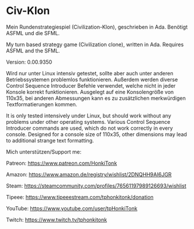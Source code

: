 # Civ-Klon
Mein Rundenstrategiespiel (Civilization-Klon), geschrieben in Ada.
Benötigt ASFML und die SFML.

My turn based strategy game (Civilization clone), written in Ada.
Requires ASFML and the SFML.

Version: 0.00.9350

Wird nur unter Linux intensiv getestet, sollte aber auch unter anderen Betriebssystemen problemlos funktionieren. Außerdem werden diverse Control Sequence Introducer Befehle verwendet, welche nicht in jeder Konsole korrekt funktionieren. Ausgelegt auf eine Konsolengröße von 110x35, bei anderen Abmessungen kann es zu zusätzlichen merkwürdigen Textformatierungen kommen.

It is only tested intensively under Linux, but should work without any problems under other operating systems. Various Control Sequence Introducer commands are used, which do not work correctly in every console. Designed for a console size of 110x35, other dimensions may lead to additional strange text formatting.

Mich unterstützen/Support me:

Patreon: https://www.patreon.com/HonkiTonk

Amazon: https://www.amazon.de/registry/wishlist/2DNQHH9AI6JGR

Steam: https://steamcommunity.com/profiles/76561197989126693/wishlist

Tipeee: https://www.tipeeestream.com/tphonkitonk/donation

YouTube: https://www.youtube.com/user/tpHonkiTonk

Twitch: https://www.twitch.tv/tphonkitonk